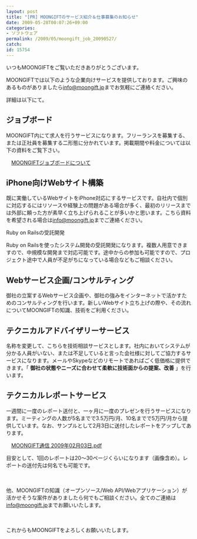 ```yaml
---
layout: post
title: "[PR] MOONGIFTのサービス紹介＆仕事募集のお知らせ"
date: 2009-05-28T00:07:26+09:00
categories:
- ソフトウェア
permalink: /2009/05/moongift_job_20090527/
catch: 
id: 15754
---
```

いつもMOONGIFTをご覧いただきありがとうございます。

  

MOONGIFTでは以下のような企業向けサービスを提供しております。ご興味のあるものがありましたら[info@moongift.jp](mailto:info@moongift.jp)までお気軽にご連絡ください。

  

詳細は以下にて。

  
<!--more-->
## ジョブボード
  

MOONGIFT内にて求人を行うサービスになります。フリーランスを募集する、または正社員を募集する二形態に分かれています。掲載期間や料金については以下の資料をご覧下さい。

  

　[MOONGIFTジョブボードについて](https://image.moongift.jp/job/moongift_jobboard.pdf)

  

## iPhone向けWebサイト構築
  

既に実働しているWebサイトをiPhone対応にするサービスです。自社内で個別に対応するにはリソースや経験上の問題がある場合が多く、最初のリリースまでは外部に頼った方が素早く立ち上げられることが多いかと思います。こちら資料を希望される場合は[info@moongift.jp](mailto:info@moongift.jp)までご連絡ください。

Ruby on Railsの受託開発  
  

Ruby on Railsを使ったシステム開発の受託開発になります。複数人用意できますので、中規模な開発まで対応可能です。途中からの参加も可能ですので、プロジェクト途中で人員が不足がちになっている場合などもご相談ください。

  

## Webサービス企画/コンサルティング
  

御社の立案するWebサービス企画や、御社の強みをインターネットで活かすためのコンサルティングを行います。新しいWebサイト立ち上げの際や、その流れについてMOONGIFTの知識、技術をご利用ください。

  

## テクニカルアドバイザリーサービス
  

名称を変更して、こちらを技術相談サービスとします。社内においてシステムが分かる人員がいない、または不足していると言った会社様に対してご協力するサービスになります。メールやSkypeなどのリモートであればごく低価格に提供できます。「 **御社の状態やニーズに合わせて柔軟に技術面からの提案、改善** 」を行います。

  

## テクニカルレポートサービス
  

一週間に一度のレポート送付と、一ヶ月に一度のプレゼンを行うサービスになります。ミーティングの人数が5名までで3.5万円/月、10名までで5万円/月から提供しています。なお、サンプルとして2月3日に送付したレポートをアップしてあります。

  

　[MOONGIFT通信 2009年02月03日.pdf](https://image.moongift.jp/job/2009-02-03_sample.pdf)

  

目安として、1回のレポートは20～30ページくらいになります（画像含め）。レポートの送付先は何名でも可能です。

  

　

  

他、MOONGIFTの知識（オープンソース/Web API/Webアプリケーション）が活かせそうな案件がありましたら何でもご相談ください。全てのご連絡は[info@moongift.jp](mailto:info@moongift.jp)までお願いいたします。

  

　

  

これからもMOONGIFTをよろしくお願いいたします。

  
